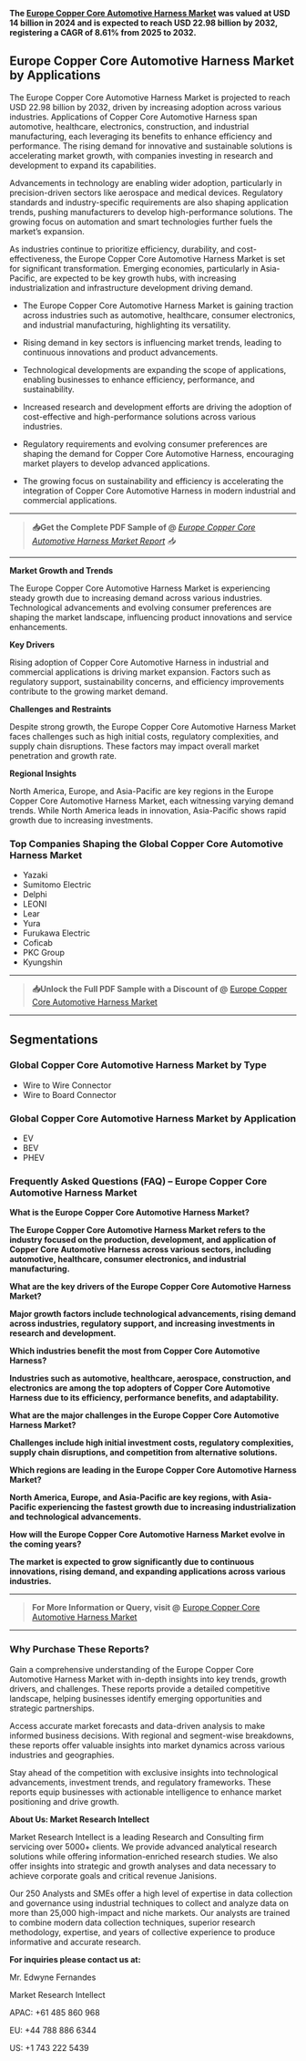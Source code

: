 <p><strong>The <a href="https://www.marketresearchintellect.com/download-sample/?rid=908101&amp;utm_source=Pulse-April-Europe&amp;utm_medium=852">Europe Copper Core Automotive Harness Market</a> was valued at USD 14 billion in 2024 and is expected to reach USD 22.98 billion by 2032, registering a CAGR of 8.61% from 2025 to 2032.</strong></p><h2>Europe Copper Core Automotive Harness Market by Applications&nbsp;</h2><p><p>The Europe Copper Core Automotive Harness Market is projected to reach USD 22.98 billion by 2032, driven by increasing adoption across various industries. Applications of Copper Core Automotive Harness span automotive, healthcare, electronics, construction, and industrial manufacturing, each leveraging its benefits to enhance efficiency and performance. The rising demand for innovative and sustainable solutions is accelerating market growth, with companies investing in research and development to expand its capabilities.</p><p>Advancements in technology are enabling wider adoption, particularly in precision-driven sectors like aerospace and medical devices. Regulatory standards and industry-specific requirements are also shaping application trends, pushing manufacturers to develop high-performance solutions. The growing focus on automation and smart technologies further fuels the market&rsquo;s expansion.</p><p>As industries continue to prioritize efficiency, durability, and cost-effectiveness, the Europe Copper Core Automotive Harness Market is set for significant transformation. Emerging economies, particularly in Asia-Pacific, are expected to be key growth hubs, with increasing industrialization and infrastructure development driving demand.</p></p><ul><li><p>The Europe Copper Core Automotive Harness Market is gaining traction across industries such as automotive, healthcare, consumer electronics, and industrial manufacturing, highlighting its versatility.</p></li><li><p>Rising demand in key sectors is influencing market trends, leading to continuous innovations and product advancements.</p></li><li><p>Technological developments are expanding the scope of applications, enabling businesses to enhance efficiency, performance, and sustainability.</p></li><li><p>Increased research and development efforts are driving the adoption of cost-effective and high-performance solutions across various industries.</p></li><li><p>Regulatory requirements and evolving consumer preferences are shaping the demand for Copper Core Automotive Harness, encouraging market players to develop advanced applications.</p></li><li><p>The growing focus on sustainability and efficiency is accelerating the integration of Copper Core Automotive Harness in modern industrial and commercial applications.</p></li></ul><hr /><blockquote><p><strong><span class="font-[700]">📥Get the Complete PDF Sample of @ </span></strong><em><span class="font-[700]"><a href="https://www.marketresearchintellect.com/download-sample/?rid=908101&amp;utm_source=Pulse-April-Europe&amp;utm_medium=852" target="_blank" data-tracking-control-name="article-ssr-frontend-pulse_little-text-block" data-tracking-will-navigate="" data-test-link="">Europe Copper Core Automotive Harness Market Report</a>&nbsp;📥</span></em></p></blockquote><hr /><p class="" data-start="77" data-end="360"><strong data-start="77" data-end="105">Market Growth and Trends</strong></p><p class="" data-start="77" data-end="360">The Europe Copper Core Automotive Harness Market is experiencing steady growth due to increasing demand across various industries. Technological advancements and evolving consumer preferences are shaping the market landscape, influencing product innovations and service enhancements.</p><p class="" data-start="362" data-end="606"><strong data-start="362" data-end="377">Key Drivers</strong></p><p class="" data-start="362" data-end="606">Rising adoption of Copper Core Automotive Harness in industrial and commercial applications is driving market expansion. Factors such as regulatory support, sustainability concerns, and efficiency improvements contribute to the growing market demand.</p><p class="" data-start="608" data-end="849"><strong data-start="608" data-end="637">Challenges and Restraints</strong></p><p class="" data-start="608" data-end="849">Despite strong growth, the Europe Copper Core Automotive Harness Market faces challenges such as high initial costs, regulatory complexities, and supply chain disruptions. These factors may impact overall market penetration and growth rate.</p><p class="" data-start="851" data-end="1095"><strong data-start="851" data-end="872">Regional Insights</strong></p><p class="" data-start="851" data-end="1095">North America, Europe, and Asia-Pacific are key regions in the Europe Copper Core Automotive Harness Market, each witnessing varying demand trends. While North America leads in innovation, Asia-Pacific shows rapid growth due to increasing investments.</p><p><h3>Top Companies Shaping the Global Copper Core Automotive Harness Market </h3><ul><li>Yazaki</li><li>Sumitomo Electric</li><li>Delphi</li><li>LEONI</li><li>Lear</li><li>Yura</li><li>Furukawa Electric</li><li>Coficab</li><li>PKC Group</li><li>Kyungshin</li></ul></p><hr /><blockquote><p><strong>📥Unlock the Full PDF Sample with a Discount of @</strong> <a href="https://www.marketresearchintellect.com/ask-for-discount/?rid=908101&amp;utm_source=Pulse-April-Europe&amp;utm_medium=852">Europe Copper Core Automotive Harness Market</a></p></blockquote><hr /><p><h2>Segmentations</h2><h3>Global Copper Core Automotive Harness Market by Type</h3><ul><li>Wire to Wire Connector</li><li>Wire to Board Connector</li></ul><h3>Global Copper Core Automotive Harness Market by Application</h3><ul><li>EV</li><li>BEV</li><li>PHEV</li></ul></p><h3><strong>Frequently Asked Questions (FAQ) &ndash; Europe Copper Core Automotive Harness Market</strong></h3><p><strong>What is the Europe Copper Core Automotive Harness Market?</strong></p><p><strong>The Europe Copper Core Automotive Harness Market refers to the industry focused on the production, development, and application of Copper Core Automotive Harness across various sectors, including automotive, healthcare, consumer electronics, and industrial manufacturing.</strong></p><p><strong>What are the key drivers of the Europe Copper Core Automotive Harness Market?</strong></p><p><strong>Major growth factors include technological advancements, rising demand across industries, regulatory support, and increasing investments in research and development.</strong></p><p><strong>Which industries benefit the most from Copper Core Automotive Harness?</strong></p><p><strong>Industries such as automotive, healthcare, aerospace, construction, and electronics are among the top adopters of Copper Core Automotive Harness due to its efficiency, performance benefits, and adaptability.</strong></p><p><strong>What are the major challenges in the Europe Copper Core Automotive Harness Market?</strong></p><p><strong>Challenges include high initial investment costs, regulatory complexities, supply chain disruptions, and competition from alternative solutions.</strong></p><p><strong>Which regions are leading in the Europe Copper Core Automotive Harness Market?</strong></p><p><strong>North America, Europe, and Asia-Pacific are key regions, with Asia-Pacific experiencing the fastest growth due to increasing industrialization and technological advancements.</strong></p><p><strong>How will the Europe Copper Core Automotive Harness Market evolve in the coming years?</strong></p><p><strong>The market is expected to grow significantly due to continuous innovations, rising demand, and expanding applications across various industries.</strong></p><hr /><blockquote><p><span class="font-[700]"><strong>For More Information or Query, visit&nbsp;@</strong>&nbsp;</span><span class="font-[700]"><a href="https://www.marketresearchintellect.com/product/global-copper-core-automotive-harness-market/?utm_source=Linkedin&utm_medium=852" target="_blank" data-tracking-control-name="article-ssr-frontend-pulse_little-text-block" data-tracking-will-navigate="" data-test-link="">Europe Copper Core Automotive Harness Market</a></span></p></blockquote><hr /><h3><strong data-start="0" data-end="31">Why Purchase These Reports?</strong></h3><p class="" data-start="35" data-end="297">Gain a comprehensive understanding of the Europe Copper Core Automotive Harness Market with in-depth insights into key trends, growth drivers, and challenges. These reports provide a detailed competitive landscape, helping businesses identify emerging opportunities and strategic partnerships.</p><p class="" data-start="299" data-end="540">Access accurate market forecasts and data-driven analysis to make informed business decisions. With regional and segment-wise breakdowns, these reports offer valuable insights into market dynamics across various industries and geographies.</p><p class="" data-start="542" data-end="784">Stay ahead of the competition with exclusive insights into technological advancements, investment trends, and regulatory frameworks. These reports equip businesses with actionable intelligence to enhance market positioning and drive growth.</p><p><strong><span class="font-[700]">About Us: Market Research Intellect</span></strong></p><p><span class="">Market Research Intellect is a leading Research and Consulting firm servicing over 5000+ clients. We provide advanced analytical research solutions while offering information-enriched research studies.&nbsp;</span>We also offer insights into strategic and growth analyses and data necessary to achieve corporate goals and critical revenue Janisions.</p><p><span class="">Our 250 Analysts and SMEs offer a high level of expertise in data collection and governance using industrial techniques to collect and analyze data on more than 25,000 high-impact and niche markets. Our analysts are trained to combine modern data collection techniques, superior research methodology, expertise, and years of collective experience to produce informative and accurate research.</span></p><p><strong>For inquiries please contact us at:</strong></p><p>Mr. Edwyne Fernandes</p><p>Market Research Intellect</p><p>APAC: +61 485 860 968</p><p>EU: +44 788 886 6344</p><p>US: +1 743 222 5439</p>
